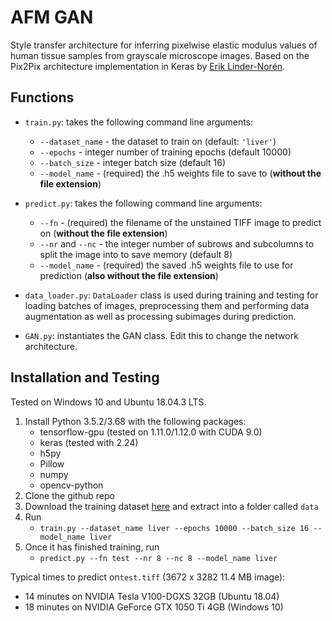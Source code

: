 # AFM GAN
Style transfer architecture for inferring pixelwise elastic modulus values of human tissue samples from grayscale microscope images. Based on the Pix2Pix architecture implementation in Keras by [Erik Linder-Norén](https://github.com/eriklindernoren/Keras-GAN/tree/master/pix2pix).

## Functions
* `train.py`: takes the following command line arguments:
	* `--dataset_name` - the dataset to train on (default: `'liver'`)
	* `--epochs` - integer number of training epochs (default 10000)
	* `--batch_size` - integer batch size (default 16)
	* `--model_name` - (required) the .h5 weights file to save to (**without the file extension**)

* `predict.py`: takes the following command line arguments:
	 * `--fn` - (required) the filename of the unstained TIFF image to predict on (**without the file extension**)
	* `--nr` and `--nc` - the integer number of subrows and subcolumns to split the image into to save memory (default 8)
	* `--model_name` - (required) the saved .h5 weights file to use for prediction (**also without the file extension**)
* `data_loader.py`: `DataLoader` class is used during training and testing for loading batches of images, preprocessing them and performing data augmentation as well as processing subimages during prediction.
* `GAN.py`: instantiates the GAN class. Edit this to change the network architecture.

## Installation and Testing
Tested on Windows 10 and Ubuntu 18.04.3 LTS.

1. Install Python 3.5.2/3.68 with the following packages:
	* tensorflow-gpu (tested on 1.11.0/1.12.0 with CUDA 9.0)
	* keras (tested with 2.24)
	* h5py
	* Pillow
	* numpy
	* opencv-python
2. Clone the github repo
3. Download the training dataset [here](https://weiss-develop.cs.ucl.ac.uk/afm-liver-tissue-data/training_data.zip) and extract into a folder called `data`
4. Run
	* `train.py --dataset_name liver --epochs 10000 --batch_size 16 --model_name liver`
5. Once it has finished training, run
	* `predict.py --fn test --nr 8 --nc 8 --model_name liver`

Typical times to predict on`test.tiff` (3672 x 3282 11.4 MB image):
* 14 minutes on NVIDIA Tesla V100-DGXS 32GB (Ubuntu 18.04)
* 18 minutes on NVIDIA GeForce GTX 1050 Ti 4GB (Windows 10)

